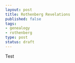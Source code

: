 ```yaml
---
layout: post
title: Rothenberg Revelations
published: false
tags:
- genealogy
- rothenberg
type: post
status: draft
---
```

Test